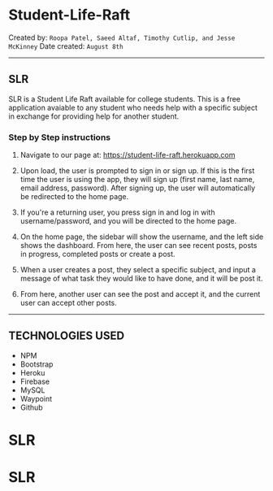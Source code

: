 # Student-Life-Raft

Created by: `Roopa Patel, Saeed Altaf, Timothy Cutlip, and Jesse McKinney`
Date created: `August 8th`

- - -

## SLR
SLR is a Student Life Raft available for college students. This is a free application avaiable to any student who needs help with a specific subject in exchange for providing help for another student.

### **Step by Step instructions**

1. Navigate to our page at: https://student-life-raft.herokuapp.com

2. Upon load, the user is prompted to sign in or sign up.  If this is the first time the user is using the app, they will sign up (first name, last name, email address, password).  After signing up, the user will automatically be redirected to the home page.

3. If you're a returning user, you press sign in and log in with username/password, and you will be directed to the home page.

4. On the home page, the sidebar will show the username, and the left side shows the dashboard.  From here, the user can see recent posts, posts in progress, completed posts or create a post.

5. When a user creates a post, they select a specific subject, and input a message of what task they would like to have done, and it will be post it.  

6. From here, another user can see the post and accept it, and the current user can accept other posts.

- - -

## TECHNOLOGIES USED
- NPM
- Bootstrap
- Heroku
- Firebase
- MySQL
- Waypoint
- Github 
# SLR
# SLR
